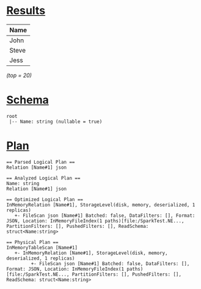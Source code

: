 # [Results](#tab/results)

|Name |
|-----|
|John |
|Steve|
|Jess |

_(top = 20)_

# [Schema](#tab/schema)

```shell
root
 |-- Name: string (nullable = true)

```

# [Plan](#tab/plan)

```shell
== Parsed Logical Plan ==
Relation [Name#1] json

== Analyzed Logical Plan ==
Name: string
Relation [Name#1] json

== Optimized Logical Plan ==
InMemoryRelation [Name#1], StorageLevel(disk, memory, deserialized, 1 replicas)
   +- FileScan json [Name#1] Batched: false, DataFilters: [], Format: JSON, Location: InMemoryFileIndex(1 paths)[file:/SparkTest.NE..., PartitionFilters: [], PushedFilters: [], ReadSchema: struct<Name:string>

== Physical Plan ==
InMemoryTableScan [Name#1]
   +- InMemoryRelation [Name#1], StorageLevel(disk, memory, deserialized, 1 replicas)
         +- FileScan json [Name#1] Batched: false, DataFilters: [], Format: JSON, Location: InMemoryFileIndex(1 paths)[file:/SparkTest.NE..., PartitionFilters: [], PushedFilters: [], ReadSchema: struct<Name:string>

```

